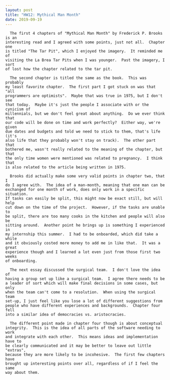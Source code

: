 ```yaml
---
layout: post
title: "HW12: Mythical Man Month"
date: 2019-09-19
---
```


      The first 4 chapters of "Mythical Man Month" by Frederick P. Brooks is an
    interesting read and I agreed with some points, just not all.  Chapter one
    is titled "The Tar Pit", which I enjoyed the imagery.  It reminded me of
    visiting the La Brea Tar Pits when I was younger.  Past the imagery, I sort
    of lost how the chapter related to the tar pit.  

      The second chapter is titled the same as the book.  This was probably
    my least favorite chapter.  The first part I got stuck on was that "all
    programmers are optimists".  Maybe that was true in 1975, but I don't see
    that today.  Maybe it's just the people I associate with or the cynicism of
    millennials, but we don't feel great about anything.  Do we ever think that
    our code will be done on time and work perfectly?  Either way, we're given
    due dates and budgets and told we need to stick to them, that's life (it's
    also life that they probably won't stay on track).  The other part that
    bothered me, wasn't really related to the meaning of the chapter, but that
    the only time women were mentioned was related to pregnancy.  I think that
    is also related to the article being written in 1975.

      Brooks did actually make some very valid points in chapter two, that I
    do I agree with.  The idea of a man-month, meaning that one man can be
    exchanged for one month of work, does only work in a specific situation.  
    If tasks can easily be split, this might now be exact still, but will help
    cut down on the time of the project.  However, if the tasks are unable to
    be split, there are too many cooks in the kitchen and people will also be
    sitting around.  Another point he brings up is something I experienced in
    my internship this summer.  I had to be onboarded, which did take a while
    and it obviously costed more money to add me in like that.  It was a great
    experience though and I learned a lot even just from those first two weeks
    of onboarding.

      The next essay discussed the surgical team.  I don't love the idea of
    having a group set up like a surgical team.  I agree there needs to be
    a leader of sort which will make final decisions in some cases, but only
    when the team can't come to a resolution.  When using the surgical team
    set-up, I just feel like you lose a lot of different suggestions from
    people who have different experiences and backgrounds.  Chapter four fell
    into a similar idea of democracies vs. aristocracies.  

      The different point made in chapter four though is about conceptual
    integrity.  This is the idea of all parts of the software needing to work
    and integrate with each other.  This means ideas and implementation have to
    be clearly communicated and it may be better to leave out little "extras",
    because they are more likely to be incohesive.  The first few chapters have
    brought up interesting points over all, regardless of if I feel the same
    way about them.
